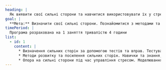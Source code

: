 ```yaml
---
heading: |
  Як виявити свої сильні сторони та навчитися використовувати їх у стресових ситуаціях
goal: |
  **Мета:** Визначити свої сильні сторони. Познайомитися з методами та вправами для їх розвитку та використання у стресових ситуаціях
timePeriod: |
  Програма розрахована на 1 заняття тривалістю 4 години
list:
  - id: 1
    content: |
      * Визначення сильних сторін за допомогою тестів та вправ. Тестування та обговорення отриманих результатів
      * Методи розвитку та посилення сильних сторін. Навички та знання, які можуть допомогти розвивати сильні сторони, не гальмуючи розвиток інших навичок
      * Опора на сильні сторони під час управління стресом. Моделювання поведінки у стресових ситуаціях
---
```

